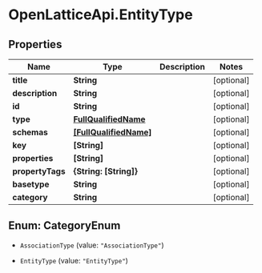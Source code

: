 # OpenLatticeApi.EntityType

## Properties
Name | Type | Description | Notes
------------ | ------------- | ------------- | -------------
**title** | **String** |  | [optional] 
**description** | **String** |  | [optional] 
**id** | **String** |  | [optional] 
**type** | [**FullQualifiedName**](FullQualifiedName.md) |  | [optional] 
**schemas** | [**[FullQualifiedName]**](FullQualifiedName.md) |  | [optional] 
**key** | **[String]** |  | [optional] 
**properties** | **[String]** |  | [optional] 
**propertyTags** | **{String: [String]}** |  | [optional] 
**basetype** | **String** |  | [optional] 
**category** | **String** |  | [optional] 


<a name="CategoryEnum"></a>
## Enum: CategoryEnum


* `AssociationType` (value: `"AssociationType"`)

* `EntityType` (value: `"EntityType"`)





